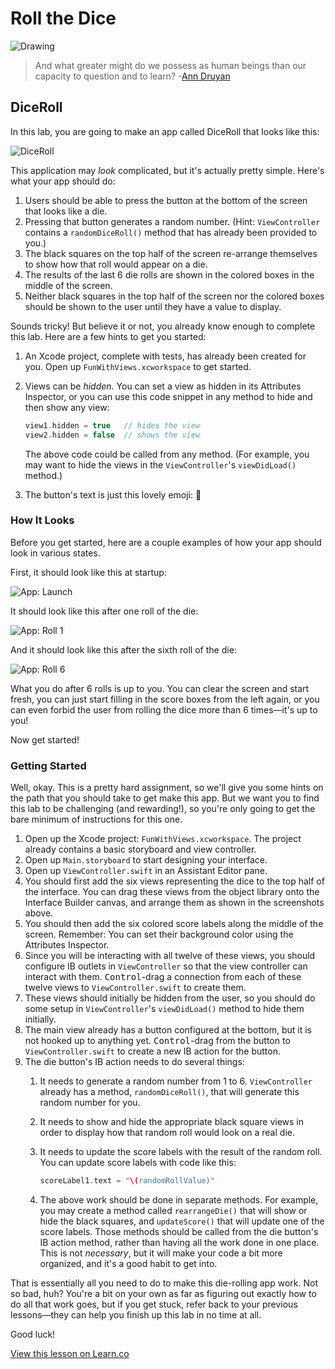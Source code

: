 # Roll the Dice

![Drawing](http://i.imgur.com/NQkEJ7o.jpg?1)

> And what greater might do we possess as human beings than our capacity to question and to learn? -[Ann Druyan](https://en.wikipedia.org/wiki/Ann_Druyan)



## DiceRoll

In this lab, you are going to make an app called DiceRoll that looks like this:

![DiceRoll](http://i.imgur.com/RyoBMXf.png)

This application may _look_ complicated, but it's actually pretty simple. Here's what your app should do:

1. Users should be able to press the button at the bottom of the screen that looks like a die.
2. Pressing that button generates a random number. (Hint: `ViewController` contains a `randomDiceRoll()` method that has already been provided to you.)
3. The black squares on the top half of the screen re-arrange themselves to show how that roll would appear on a die.
4. The results of the last 6 die rolls are shown in the colored boxes in the middle of the screen.
5. Neither black squares in the top half of the screen nor the colored boxes should be shown to the user until they have a value to display.

Sounds tricky! But believe it or not, you already know enough to complete this lab. Here are a few hints to get you started:

1. An Xcode project, complete with tests, has already been created for you. Open up `FunWithViews.xcworkspace` to get started.
2. Views can be _hidden_. You can set a view as hidden in its Attributes Inspector, or you can use this code snippet in any method to hide and then show any view:

    ```swift
    view1.hidden = true   // hides the view
    view2.hidden = false  // shows the view
    ```

    The above code could be called from any method. (For example, you may want to hide the views in the `ViewController`'s `viewDidLoad()` method.)
3. The button's text is just this lovely emoji: 🎲

### How It Looks

Before you get started, here are a couple examples of how your app should look in various states.

First, it should look like this at startup:

![App: Launch](http://i.imgur.com/morQLTm.png?1)

It should look like this after one roll of the die:

![App: Roll 1](http://i.imgur.com/LJOIgWJ.png?1)

And it should look like this after the sixth roll of the die:

![App: Roll 6](http://i.imgur.com/QM2SZ4x.png?1)

What you do after 6 rolls is up to you. You can clear the screen and start fresh, you can just start filling in the score boxes from the left again, or you can even forbid the user from rolling the dice more than 6 times—it's up to you!

Now get started!

### Getting Started

Well, okay. This is a pretty hard assignment, so we'll give you some hints on the path that you should take to get make this app. But we want you to find this lab to be challenging (and rewarding!), so you're only going to get the bare minimum of instructions for this one.

1. Open up the Xcode project: `FunWithViews.xcworkspace`. The project already contains a basic storyboard and view controller.
2. Open up `Main.storyboard` to start designing your interface.
3. Open up `ViewController.swift` in an Assistant Editor pane.
4. You should first add the six views representing the dice to the top half of the interface. You can drag these views from the object library onto the Interface Builder canvas, and arrange them as shown in the screenshots above.
5. You should then add the six colored score labels along the middle of the screen. Remember: You can set their background color using the Attributes Inspector.
6. Since you will be interacting with all twelve of these views, you should configure IB outlets in `ViewController` so that the view controller can interact with them. <kbd>Control</kbd>-drag a connection from each of these twelve views to `ViewController.swift` to create them.
7. These views should initially be hidden from the user, so you should do some setup in `ViewController`'s `viewDidLoad()` method to hide them initially.
8. The main view already has a button configured at the bottom, but it is not hooked up to anything yet. <kbd>Control</kbd>-drag from the button to `ViewController.swift` to create a new IB action for the button.
9. The die button's IB action needs to do several things:
	1. It needs to generate a random number from 1 to 6. `ViewController` already has a method, `randomDiceRoll()`, that will generate this random number for you.
	2. It needs to show and hide the appropriate black square views in order to display how that random roll would look on a real die.
	3. It needs to update the score labels with the result of the random roll. You can update score labels with code like this:

        ```swift
        scoreLabel1.text = "\(randomRollValue)"
        ```

    4. The above work should be done in separate methods. For example, you may create a method called `rearrangeDie()` that will show or hide the black squares, and `updateScore()` that will update one of the score labels. Those methods should be called from the die button's IB action method, rather than having all the work done in one place. This is not _necessary_, but it will make your code a bit more organized, and it's a good habit to get into.

That is essentially all you need to do to make this die-rolling app work. Not so bad, huh? You're a bit on your own as far as figuring out exactly how to do all that work goes, but if you get stuck, refer back to your previous lessons—they can help you finish up this lab in no time at all.

Good luck!

<a href='https://learn.co/lessons/ViewLifeCycleLAB' data-visibility='hidden'>View this lesson on Learn.co</a>
